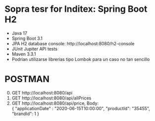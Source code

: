 # Sopra tesr for Inditex: Spring Boot H2  

* Java 17
* Spring Boot 3.1
* JPA H2 database console:  http://localhost:8080/h2-console
* JUnit Jupiter API tests
* Maven 3.3.1
* Podrian utilizarse librerias tipo Lombok para un caso no tan sencillo 

# POSTMAN
0. GET http://localhost:8080/api
1. GET http://localhost:8080/api/allPrices
2. GET http://localhost:8080/api/price, Body:  
   {
   "applicationDate" : "2020-06-15T10:00:00",
   "productId": "35455",
   "brandId": 1
   }
